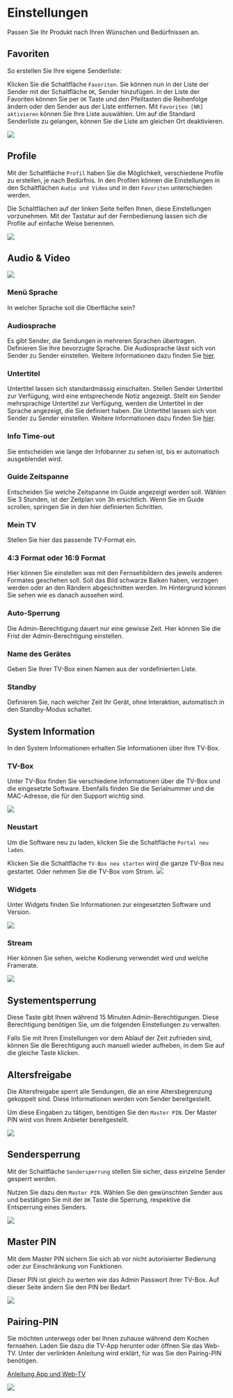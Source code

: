 # Einstellungen

Passen Sie Ihr Produkt nach Ihren Wünschen und Bedürfnissen an.

## Favoriten

So erstellen Sie Ihre eigene Senderliste:

Klicken Sie die Schaltfläche `Favoriten`. Sie können nun in der Liste der Sender mit der Schaltfläche `OK`, Sender hinzufügen. In der Liste der Favoriten können Sie per `OK` Taste und den Pfeiltasten die Reihenfolge ändern oder den Sender aus der Liste entfernen. Mit `Favoriten [NR] aktivieren` können Sie Ihre Liste auswählen. Um auf die Standard Senderliste zu gelangen, können Sie die Liste am gleichen Ort deaktivieren.

![](../img/tv/einstellung_favoriten.jpg)

## Profile

Mit der Schaltfläche `Profil` haben Sie die Möglichkeit, verschiedene Profile zu erstellen, je nach Bedürfnis. In den Profilen können die Einstellungen in den Schaltflächen `Audio und Video` und in den `Favoriten` unterschieden werden.

Die Schaltflächen auf der linken Seite helfen Ihnen, diese Einstellungen vorzunehmen. Mit der Tastatur auf der Fernbedienung lassen sich die Profile auf einfache Weise benennen.

![](../img/tv/einstellung_profile.jpg)

## Audio & Video

![](../img/tv/einstellung_audiovideo.jpg)

### Menü Sprache

In welcher Sprache soll die Oberfläche sein?

### Audiosprache

Es gibt Sender, die Sendungen in mehreren Sprachen übertragen. Definieren Sie Ihre bevorzugte Sprache. Die Audiosprache lässt sich von Sender zu Sender einstellen. Weitere Informationen dazu finden Sie [hier](../senderinformation/#sprache).

### Untertitel

Untertitel lassen sich standardmässig einschalten. Stellen Sender Untertitel zur Verfügung, wird eine entsprechende Notiz angezeigt. Stellt ein Sender mehrsprachige Untertitel zur Verfügung, werden die Untertitel in der Sprache angezeigt, die Sie definiert haben. Die Untertitel lassen sich von Sender zu Sender einstellen. Weitere Informationen dazu finden Sie [hier](../senderinformation/#sprache).

### Info Time-out

Sie entscheiden wie lange der Infobanner zu sehen ist, bis er automatisch ausgeblendet wird.

### Guide Zeitspanne

Entscheiden Sie welche Zeitspanne im Guide angezeigt werden soll. Wählen Sie 3 Stunden, ist der Zeitplan von 3h ersichtlich. Wenn Sie im Guide scrollen, springen Sie in den hier definierten Schritten.

### Mein TV

Stellen Sie hier das passende TV-Format ein.

### 4:3 Format oder 16:9 Format

Hier können Sie einstellen was mit den Fernsehbildern des jeweils anderen Formates geschehen soll. Soll das Bild schwarze Balken haben, verzogen werden oder an den Rändern abgeschnitten werden. Im Hintergrund können Sie sehen wie es danach aussehen wird.

### Auto-Sperrung

Die Admin-Berechtigung dauert nur eine gewisse Zeit. Hier können Sie die Frist der Admin-Berechtigung einstellen.

### Name des Gerätes

Geben Sie Ihrer TV-Box einen Namen aus der vordefinierten Liste.

### Standby

Definieren Sie, nach welcher Zeit Ihr Gerät, ohne Interaktion, automatisch in den Standby-Modus schaltet.

## System Information

In den System Informationen erhalten Sie Informationen über Ihre TV-Box.

### TV-Box

Unter TV-Box finden Sie verschiedene Informationen über die TV-Box und die eingesetzte Software. Ebenfalls finden Sie die Serialnummer und die MAC-Adresse, die für den Support wichtig sind.

![](../img/tv/einstellung_tvbox.jpg)

### Neustart

Um die Software neu zu laden, klicken Sie die Schaltfläche `Portal neu laden`.

Klicken Sie die Schaltfläche `TV-Box neu starten` wird die ganze TV-Box neu gestartet. Oder nehmen Sie die TV-Box vom Strom.
![](../img/tv/einstellung_neustart.jpg)

### Widgets

Unter Widgets finden Sie Informationen zur eingesetzten Software und Version.

![](../img/tv/einstellung_widgets.jpg)

### Stream

Hier können Sie sehen, welche Kodierung verwendet wird und welche Framerate.

![](../img/tv/einstellung_stream.jpg)

## Systementsperrung

Diese Taste gibt Ihnen während 15 Minuten Admin-Berechtigungen. Diese Berechtigung benötigen Sie, um die folgenden Einstellungen zu verwalten.

Falls Sie mit Ihren Einstellungen vor dem Ablauf der Zeit zufrieden sind, können Sie die Berechtigung auch manuell wieder aufheben, in dem Sie auf die gleiche Taste klicken.

## Altersfreigabe

Die Altersfreigabe sperrt alle Sendungen, die an eine Altersbegrenzung gekoppelt sind. Diese Informationen werden vom Sender bereitgestellt.

Um diese Eingaben zu tätigen, benötigen Sie den `Master PIN`. Der Master PIN wird von Ihrem Anbieter bereitgestellt.

![](../img/tv/einstellung_altersfreigabe.jpg)

## Sendersperrung

Mit der Schaltfläche `Sendersperrung` stellen Sie sicher, dass einzelne Sender gesperrt werden.

Nutzen Sie dazu den `Master PIN`. Wählen Sie den gewünschten Sender aus und bestätigen Sie mit der `OK` Taste die Sperrung, respektive die Entsperrung eines Senders.

![](../img/tv/einstellung_sendersperrung.jpg)

## Master PIN

Mit dem Master PIN sichern Sie sich ab vor nicht autorisierter Bedienung oder zur Einschränkung von Funktionen.

Dieser PIN ist gleich zu werten wie das Admin Passwort Ihrer TV-Box. Auf dieser Seite ändern Sie den PIN bei Bedarf.

![](../img/tv/einstellung_masterpin.jpg) 

## Pairing-PIN

Sie möchten unterwegs oder bei Ihnen zuhause während dem Kochen fernsehen. Laden Sie dazu die TV-App herunter oder öffnen Sie das Web-TV. Unter der verlinkten Anleitung wird erklärt, für was Sie den Pairing-PIN benötigen.

[Anleitung App und Web-TV](../../mobile "Mobile-TV")

![](../img/tv/einstellung_pairingpin.jpg)
